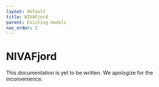 ```yaml
---
layout: default
title: NIVAFjord
parent: Existing models
nav_order: 2
---
```

# NIVAFjord

This documentation is yet to be written. We apologize for the inconvenience.